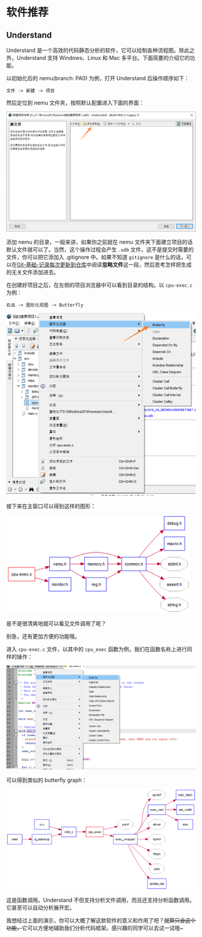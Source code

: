 # 软件推荐

## Understand

Understand 是一个高效的代码静态分析的软件，它可以绘制各种流程图。除此之外，Understand 支持 Windows、Linux 和 Mac 多平台。下面简要的介绍它的功能。

以初始化后的 nemu(branch: PA0) 为例，打开 Understand 后操作顺序如下：

```
文件 -> 新建 -> 项目
```

然后定位到 nemu 文件夹，按照默认配置进入下面的界面：

![](assets/understand0.png)

添加 nemu 的目录，一般来讲，如果你之前就在 nemu 文件夹下面建立项目的话默认文件就可以了。当然，这个操作过程会产生 `.udb` 文件，这不是提交时需要的文件，你可以把它添加入 .gitignore 中。如果不知道 `gitignore` 是什么的话，可以在[Git-基础-记录每次更新到仓库](https://git-scm.com/book/zh/v2/Git-%E5%9F%BA%E7%A1%80-%E8%AE%B0%E5%BD%95%E6%AF%8F%E6%AC%A1%E6%9B%B4%E6%96%B0%E5%88%B0%E4%BB%93%E5%BA%93)中阅读**忽略文件**这一段，然后思考怎样把生成的无关文件添加进去。

在创建好项目之后，在左侧的项目浏览器中可以看到目录的结构。以 `cpu-exec.c` 为例：

```
右击 -> 图形化视图 -> Butterfly
```

![](assets/understand1.png)

接下来在主窗口可以得到这样的图形：

![](assets/cpu-exec-c0.png)

是不是很清爽地就可以看见文件调用了呢？

别急，还有更加方便的功能哦。

进入 `cpu-exec.c` 文件，以其中的 `cpu_exec` 函数为例，我们在函数名称上进行同样的操作：

![](assets/understand2.png)

可以得到类似的 butterfly graph：

![](assets/cpu_exec0.png)

这是函数调用。Understand 不但支持分析文件调用，而且还支持分析函数调用。它甚至可以自动分析展开宏。

我想经过上面的演示，你可以大概了解这款软件的意义和作用了吧？<del>就算只会这个功能，</del>它可以方便地辅助我们分析代码框架。感兴趣的同学可以去试一试哦~